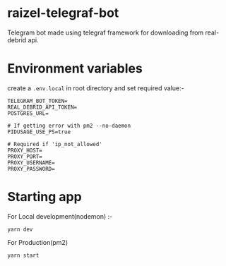 # raizel-telegraf-bot
Telegram bot made using telegraf framework for downloading from real-debrid api.

# Environment variables
create a `.env.local` in root directory and set required value:-


```
TELEGRAM_BOT_TOKEN=
REAL_DEBRID_API_TOKEN=
POSTGRES_URL=

# If getting error with pm2 --no-daemon
PIDUSAGE_USE_PS=true

# Required if 'ip_not_allowed'
PROXY_HOST=
PROXY_PORT=
PROXY_USERNAME=
PROXY_PASSWORD=
```

# Starting app

For Local development(nodemon) :-
```
yarn dev
```

For Production(pm2)
```
yarn start
```
